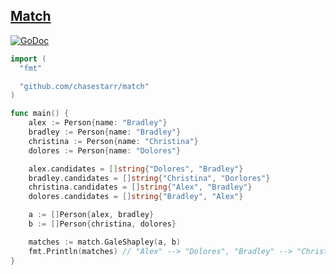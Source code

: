 ## [Match](http://cramton.umd.edu/market-design/gale-shapley-college-admissions.pdf)

[![GoDoc](https://godoc.org/github.com/chasestarr/match?status.svg)](https://godoc.org/github.com/chasestarr/match)

```go
import (
  "fmt"

  "github.com/chasestarr/match"
)

func main() {
	alex := Person{name: "Bradley"}
	bradley := Person{name: "Bradley"}
	christina := Person{name: "Christina"}
	dolores := Person{name: "Dolores"}

	alex.candidates = []string{"Dolores", "Bradley"}
	bradley.candidates = []string{"Christina", "Dorlores"}
	christina.candidates = []string{"Alex", "Bradley"}
	dolores.candidates = []string{"Bradley", "Alex"}

	a := []Person{alex, bradley}
	b := []Person{christina, dolores}

	matches := match.GaleShapley(a, b)
	fmt.Println(matches) // "Alex" --> "Dolores", "Bradley" --> "Christina"
}